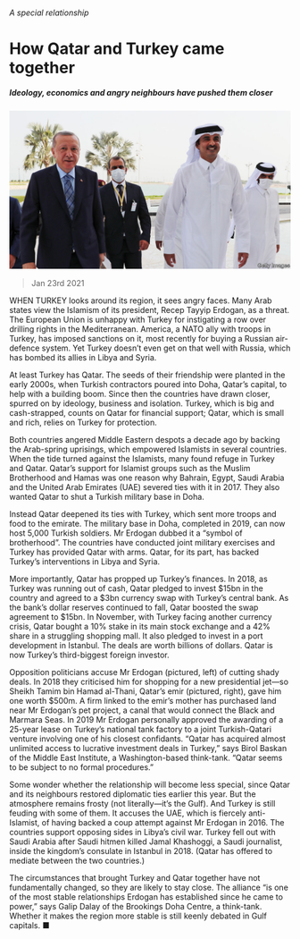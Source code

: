 ###### A special relationship

# How Qatar and Turkey came together 

##### Ideology, economics and angry neighbours have pushed them closer 

![image](images/20210123_MAP005_0.jpg) 

> Jan 23rd 2021 


WHEN TURKEY looks around its region, it sees angry faces. Many Arab states view the Islamism of its president, Recep Tayyip Erdogan, as a threat. The European Union is unhappy with Turkey for instigating a row over drilling rights in the Mediterranean. America, a NATO ally with troops in Turkey, has imposed sanctions on it, most recently for buying a Russian air-defence system. Yet Turkey doesn’t even get on that well with Russia, which has bombed its allies in Libya and Syria.


At least Turkey has Qatar. The seeds of their friendship were planted in the early 2000s, when Turkish contractors poured into Doha, Qatar’s capital, to help with a building boom. Since then the countries have drawn closer, spurred on by ideology, business and isolation. Turkey, which is big and cash-strapped, counts on Qatar for financial support; Qatar, which is small and rich, relies on Turkey for protection.



Both countries angered Middle Eastern despots a decade ago by backing the Arab-spring uprisings, which empowered Islamists in several countries. When the tide turned against the Islamists, many found refuge in Turkey and Qatar. Qatar’s support for Islamist groups such as the Muslim Brotherhood and Hamas was one reason why Bahrain, Egypt, Saudi Arabia and the United Arab Emirates (UAE) severed ties with it in 2017. They also wanted Qatar to shut a Turkish military base in Doha.


Instead Qatar deepened its ties with Turkey, which sent more troops and food to the emirate. The military base in Doha, completed in 2019, can now host 5,000 Turkish soldiers. Mr Erdogan dubbed it a “symbol of brotherhood”. The countries have conducted joint military exercises and Turkey has provided Qatar with arms. Qatar, for its part, has backed Turkey’s interventions in Libya and Syria.


More importantly, Qatar has propped up Turkey’s finances. In 2018, as Turkey was running out of cash, Qatar pledged to invest $15bn in the country and agreed to a $3bn currency swap with Turkey’s central bank. As the bank’s dollar reserves continued to fall, Qatar boosted the swap agreement to $15bn. In November, with Turkey facing another currency crisis, Qatar bought a 10% stake in its main stock exchange and a 42% share in a struggling shopping mall. It also pledged to invest in a port development in Istanbul. The deals are worth billions of dollars. Qatar is now Turkey’s third-biggest foreign investor.


Opposition politicians accuse Mr Erdogan (pictured, left) of cutting shady deals. In 2018 they criticised him for shopping for a new presidential jet—so Sheikh Tamim bin Hamad al-Thani, Qatar’s emir (pictured, right), gave him one worth $500m. A firm linked to the emir’s mother has purchased land near Mr Erdogan’s pet project, a canal that would connect the Black and Marmara Seas. In 2019 Mr Erdogan personally approved the awarding of a 25-year lease on Turkey’s national tank factory to a joint Turkish-Qatari venture involving one of his closest confidants. “Qatar has acquired almost unlimited access to lucrative investment deals in Turkey,” says Birol Baskan of the Middle East Institute, a Washington-based think-tank. “Qatar seems to be subject to no formal procedures.”


Some wonder whether the relationship will become less special, since Qatar and its neighbours restored diplomatic ties earlier this year. But the atmosphere remains frosty (not literally—it’s the Gulf). And Turkey is still feuding with some of them. It accuses the UAE, which is fiercely anti-Islamist, of having backed a coup attempt against Mr Erdogan in 2016. The countries support opposing sides in Libya’s civil war. Turkey fell out with Saudi Arabia after Saudi hitmen killed Jamal Khashoggi, a Saudi journalist, inside the kingdom’s consulate in Istanbul in 2018. (Qatar has offered to mediate between the two countries.)


The circumstances that brought Turkey and Qatar together have not fundamentally changed, so they are likely to stay close. The alliance “is one of the most stable relationships Erdogan has established since he came to power,” says Galip Dalay of the Brookings Doha Centre, a think-tank. Whether it makes the region more stable is still keenly debated in Gulf capitals. ■

